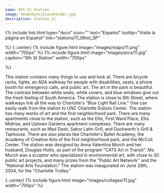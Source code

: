 ```yaml
---
name: 9th St Station
image: headshots/placeholder.jpg
description: Station 11
---
```


{%
  include link.html
  type="docs"
  icon=""
  text="Español"
  tooltip="Visita la página en Español"
  link="stations/11_9thst_SP"

%}
{:.center}
{%
  include figure.html
  image="images/maps/11.png"
  width="700px"
%}
{%
  include figure.html
  image="images/pics/11.jpg"
  caption="9th St Station"
  width="700px"

%}


This station contains many things to use and look at. There are bicycle racks, lights, an ADA walkway for people with disabilities, seats, a phone booth for emergency calls, and public art. The art in the park is beautiful. The contrast between white seats, white covers, and blue windows give out the fresh feeling of South America.
The station is close to 9th Street, where walkways link all the way to Charlotte's "Blue Light Rail Line." One can easily walk from the station to UNC Charlotte Dubois Center. The station has many works of art and the first neighborhood park. There are many apartments close to the station,  such as the Ellis, First Ward Place, Ellis Midrise, and Uptown Gardens apartment complexes. There are many restaurants, such as Mad Dash, Sabor Latin Grill, and Duckworth's Grill & Taphouse. There are also places like Charlotte's Ballet Academy, the Academy of Creative Arts of the first neighborhood park, and the McColl Center. 
The station was designed by Anna Valentina Murch and her husband, Douglas Hollis, as part of the program "CATS Art in Transit". Ms. Murch was a sculptor who specialized in environmental art, with close to 30 public art projects, and many prizes from the "Public Art Network'' and the "National Arts Foundation." The station was inaugurated on June 28th, 2004, for the "Charlotte Trolley."

{:.center}
{%
include figure.html
image="images/collages/11.jpg"
width="700px"
%}